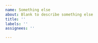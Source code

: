 ```yaml
---
name: Something else
about: Blank to describe something else
title: ''
labels: ''
assignees: ''

---
```



